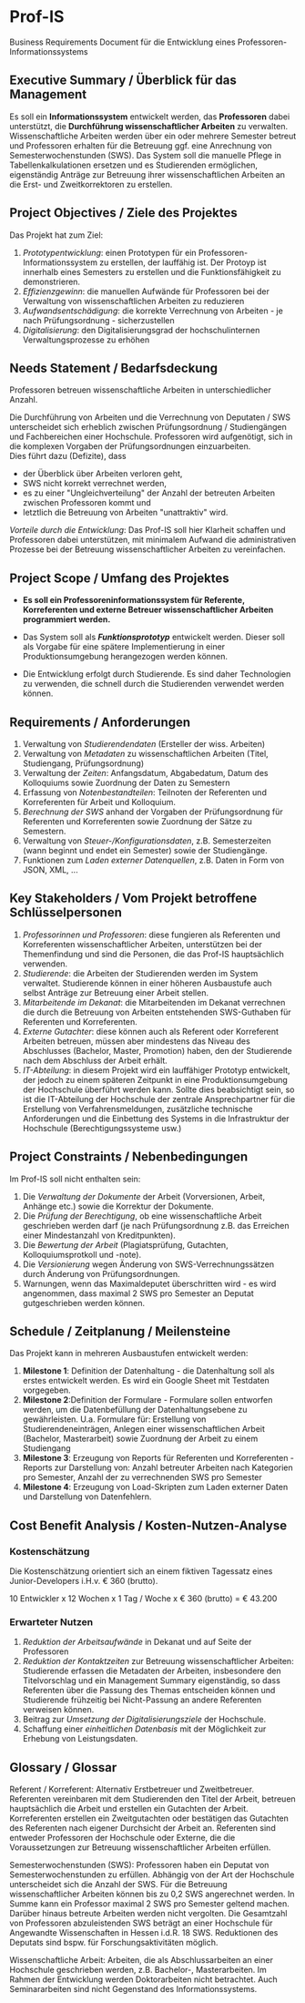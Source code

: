 # Prof-IS  

Business Requirements Document für die Entwicklung eines Professoren-Informationssystems  

## Executive Summary / Überblick für das Management  

Es soll ein **Informationssystem** entwickelt werden, das **Professoren** dabei unterstützt, die **Durchführung wissenschaftlicher Arbeiten** zu verwalten. Wissenschaftliche Arbeiten werden über ein oder mehrere Semester betreut und Professoren erhalten für die Betreuung ggf. eine Anrechnung von Semesterwochenstunden (SWS). Das System soll die manuelle Pflege in Tabellenkalkulationen ersetzen und es Studierenden ermöglichen, eigenständig Anträge zur Betreuung ihrer wissenschaftlichen Arbeiten an die Erst- und Zweitkorrektoren zu erstellen.  

## Project Objectives / Ziele des Projektes  

Das Projekt hat zum Ziel:

1. _Prototypentwicklung_: einen Prototypen für ein Professoren-Informationssystem zu erstellen, der lauffähig ist. Der Protoyp ist innerhalb eines Semesters zu erstellen und die Funktionsfähigkeit zu demonstrieren.
2. _Effizienzgewinn_: die manuellen Aufwände für Professoren bei der Verwaltung von wissenschaftlichen Arbeiten zu reduzieren  
3. _Aufwandsentschädigung_: die korrekte Verrechnung von Arbeiten - je nach Prüfungsordnung - sicherzustellen  
4. _Digitalisierung_: den Digitalisierungsgrad der hochschulinternen Verwaltungsprozesse zu erhöhen  

## Needs Statement / Bedarfsdeckung  

Professoren betreuen wissenschaftliche Arbeiten in unterschiedlicher Anzahl.  

Die Durchführung von Arbeiten und die Verrechnung von Deputaten / SWS unterscheidet sich erheblich zwischen Prüfungsordnung / Studiengängen und Fachbereichen einer Hochschule. Professoren wird aufgenötigt, sich in die komplexen Vorgaben der Prüfungsordnungen einzuarbeiten.  
Dies führt dazu (Defizite), dass  

* der Überblick über Arbeiten verloren geht,  
* SWS nicht korrekt verrechnet werden,  
* es zu einer "Ungleichverteilung" der Anzahl der betreuten Arbeiten zwischen Professoren kommt und  
* letztlich die Betreuung von Arbeiten "unattraktiv" wird.  

_Vorteile durch die Entwicklung_: Das Prof-IS soll hier Klarheit schaffen und Professoren dabei unterstützen, mit minimalem Aufwand die administrativen Prozesse bei der Betreuung wissenschaftlicher Arbeiten zu vereinfachen.  

## Project Scope / Umfang des Projektes  

* **Es soll ein Professoreninformationssystem für Referente, Korreferenten und externe Betreuer wissenschaftlicher Arbeiten programmiert werden.**  

* Das System soll als _**Funktionsprototyp**_ entwickelt werden. Dieser soll als Vorgabe für eine spätere Implementierung in einer Produktionsumgebung herangezogen werden können.  

* Die Entwicklung erfolgt durch Studierende. Es sind daher Technologien zu verwenden, die schnell durch die Studierenden verwendet werden können.  

## Requirements / Anforderungen

1. Verwaltung von _Studierendendaten_ (Ersteller der wiss. Arbeiten)
2. Verwaltung von _Metadaten_ zu wissenschaftlichen Arbeiten (Titel, Studiengang, Prüfungsordnung)
3. Verwaltung der _Zeiten_: Anfangsdatum, Abgabedatum, Datum des Kolloquiums sowie Zuordnung der Daten zu Semestern
4. Erfassung von _Notenbestandteilen_: Teilnoten der Referenten und Korreferenten für Arbeit und Kolloquium.
5. _Berechnung der SWS_ anhand der Vorgaben der Prüfungsordnung für Referenten und Korreferenten sowie Zuordnung der Sätze zu Semestern.  
6. Verwaltung von _Steuer-/Konfigurationsdaten_, z.B. Semesterzeiten (wann beginnt und endet ein Semester) sowie der Studiengänge.  
7. Funktionen zum _Laden externer Datenquellen_, z.B. Daten in Form von JSON, XML, ...  

## Key Stakeholders / Vom Projekt betroffene Schlüsselpersonen  

1. _Professorinnen und Professoren_: diese fungieren als Referenten und Korreferenten wissenschaftlicher Arbeiten, unterstützen bei der Themenfindung und sind die Personen, die das Prof-IS hauptsächlich verwenden.  
2. _Studierende_: die Arbeiten der Studierenden werden im System verwaltet. Studierende können in einer höheren Ausbaustufe auch selbst Anträge zur Betreuung einer Arbeit stellen.
3. _Mitarbeitende im Dekanat_: die Mitarbeitenden im Dekanat verrechnen die durch die Betreuung von Arbeiten entstehenden SWS-Guthaben für Referenten und Korreferenten.  
4. _Externe Gutachter_: diese können auch als Referent oder Korreferent Arbeiten betreuen, müssen aber mindestens das Niveau des Abschlusses (Bachelor, Master, Promotion) haben, den der Studierende nach dem Abschluss der Arbeit erhält.  
5. _IT-Abteilung_: in diesem Projekt wird ein lauffähiger Prototyp entwickelt, der jedoch zu einem späteren Zeitpunkt in eine Produktionsumgebung der Hochschule überführt werden kann. Sollte dies beabsichtigt sein, so ist die IT-Abteilung der Hochschule der zentrale Ansprechpartner für die Erstellung von Verfahrensmeldungen, zusätzliche technische Anforderungen und die Einbettung des Systems in die Infrastruktur der Hochschule (Berechtigungssysteme usw.)  

## Project Constraints / Nebenbedingungen  

Im Prof-IS soll nicht enthalten sein:  

1. Die _Verwaltung der Dokumente_ der Arbeit (Vorversionen, Arbeit, Anhänge etc.) sowie die Korrektur der Dokumente.  
2. Die _Prüfung der Berechtigung_, ob eine wissenschaftliche Arbeit geschrieben werden darf (je nach Prüfungsordnung z.B. das Erreichen einer Mindestanzahl von Kreditpunkten).  
3. Die _Bewertung der Arbeit_ (Plagiatsprüfung, Gutachten, Kolloquiumsprotkoll und -note).  
4. Die _Versionierung_ wegen Änderung von SWS-Verrechnungssätzen durch Änderung von Prüfungsordnungen.  
5. Warnungen, wenn das Maximaldeputet überschritten wird - es wird angenommen, dass maximal 2 SWS pro Semester an Deputat gutgeschrieben werden können.

## Schedule / Zeitplanung / Meilensteine  

Das Projekt kann in mehreren Ausbaustufen entwickelt werden:

1. **Milestone 1**: Definition der Datenhaltung - die Datenhaltung soll als erstes entwickelt werden. Es wird ein Google Sheet mit Testdaten vorgegeben.  
2. **Milestone 2**:Definition der Formulare - Formulare sollen entworfen werden, um die Datenbefüllung der Datenhaltungsebene zu gewährleisten. U.a. Formulare für: Erstellung von Studierendeneinträgen, Anlegen einer wissenschaftlichen Arbeit (Bachelor, Masterarbeit) sowie Zuordnung der Arbeit zu einem Studiengang
3. **Milestone 3**: Erzeugung von Reports für Referenten und Korreferenten - Reports zur Darstellung von: Anzahl betreuter Arbeiten nach Kategorien pro Semester, Anzahl der zu verrechnenden SWS pro Semester
4. **Milestone 4**: Erzeugung von Load-Skripten zum Laden externer Daten und Darstellung von Datenfehlern.

## Cost Benefit Analysis / Kosten-Nutzen-Analyse  

### Kostenschätzung  

Die Kostenschätzung orientiert sich an einem fiktiven Tagessatz eines Junior-Developers i.H.v. € 360 (brutto).  

10 Entwickler x 12 Wochen x 1 Tag / Woche x € 360 (brutto) = € 43.200

### Erwarteter Nutzen  

1. _Reduktion der Arbeitsaufwände_ in Dekanat und auf Seite der Professoren  
2. _Reduktion der Kontaktzeiten_ zur Betreuung wissenschaftlicher Arbeiten: Studierende erfassen die Metadaten der Arbeiten, insbesondere den Titelvorschlag und ein Management Summary eigenständig, so dass Referenten über die Passung des Themas entscheiden können und Studierende frühzeitig bei Nicht-Passung an andere Referenten verweisen können.  
3. Beitrag zur _Umsetzung der Digitalisierungsziele_ der Hochschule.  
4. Schaffung einer _einheitlichen Datenbasis_ mit der Möglichkeit zur Erhebung von Leistungsdaten.  

## Glossary / Glossar  

Referent / Korreferent: Alternativ Erstbetreuer und Zweitbetreuer. Referenten vereinbaren mit dem Studierenden den Titel der Arbeit, betreuen hauptsächlich die Arbeit und erstellen ein Gutachten der Arbeit. Korreferenten erstellen ein Zweitgutachten oder bestätigen das Gutachten des Referenten nach eigener Durchsicht der Arbeit an. Referenten sind entweder Professoren der Hochschule oder Externe, die die Voraussetzungen zur Betreuung wissenschaftlicher Arbeiten erfüllen.  

Semesterwochenstunden (SWS): Professoren haben ein Deputat von Semesterwochenstunden zu erfüllen. Abhängig von der Art der Hochschule unterscheidet sich die Anzahl der SWS. Für die Betreuung wissenschaftlicher Arbeiten können bis zu 0,2 SWS angerechnet werden. In Summe kann ein Professor maximal 2 SWS pro Semester geltend machen. Darüber hinaus betreute Arbeiten werden nicht vergolten. Die Gesamtzahl von Professoren abzuleistenden SWS beträgt an einer Hochschule für Angewandte Wissenschaften in Hessen i.d.R. 18 SWS. Reduktionen des Deputats sind bspw. für Forschungsaktivitäten möglich.  

Wissenschaftliche Arbeit: Arbeiten, die als Abschlussarbeiten an einer Hochschule geschrieben werden, z.B. Bachelor-, Masterarbeiten. Im Rahmen der Entwicklung werden Doktorarbeiten nicht betrachtet. Auch Seminararbeiten sind nicht Gegenstand des Informationssystems.  
